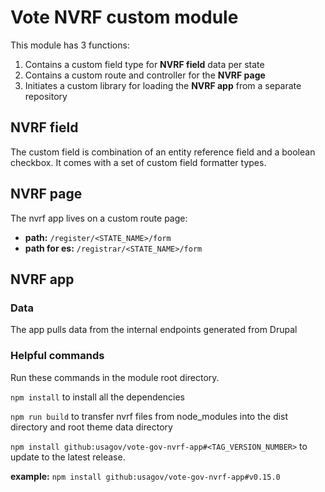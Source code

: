 # Vote NVRF custom module
This module has 3 functions:
1. Contains a custom field type for **NVRF field** data per state
2. Contains a custom route and controller for the **NVRF page**
3. Initiates a custom library for loading the **NVRF app** from a separate repository

## NVRF field
The custom field is combination of an entity reference field and a boolean checkbox. It comes with a set of custom field formatter types.

## NVRF page
The nvrf app lives on a custom route page:
* **path:** `/register/<STATE_NAME>/form`
* **path for es:** `/registrar/<STATE_NAME>/form`

## NVRF app
### Data
The app pulls data from the internal endpoints generated from Drupal

### Helpful commands
Run these commands in the module root directory.

`npm install` to install all the dependencies

`npm run build` to transfer nvrf files from node_modules into the dist directory and root theme data directory

`npm install github:usagov/vote-gov-nvrf-app#<TAG_VERSION_NUMBER>` to update to the latest release.

**example:** `npm install github:usagov/vote-gov-nvrf-app#v0.15.0`
